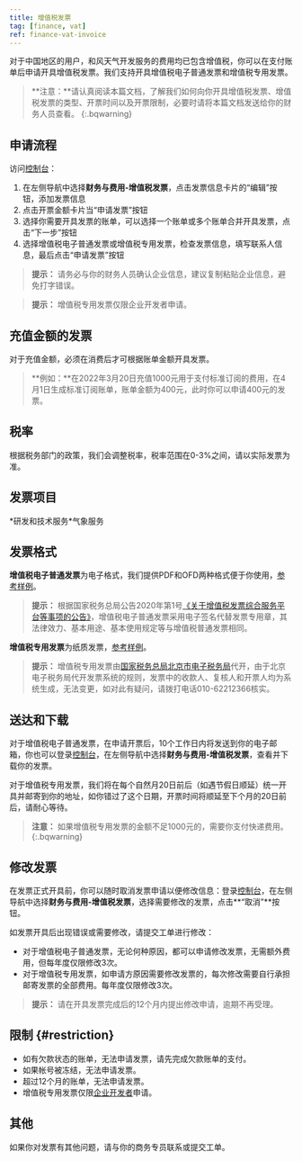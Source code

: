 ```yaml
---
title: 增值税发票
tag: [finance, vat]
ref: finance-vat-invoice
---
```


对于中国地区的用户，和风天气开发服务的费用均已包含增值税，你可以在支付账单后申请开具增值税发票。我们支持开具增值税电子普通发票和增值税专用发票。

> **注意：**请认真阅读本篇文档，了解我们如何向你开具增值税发票、增值税发票的类型、开票时间以及开票限制，必要时请将本篇文档发送给你的财务人员查看。
{:.bqwarning}

## 申请流程

访问[控制台](https://conslole.qweather.com)：

1. 在左侧导航中选择**财务与费用-增值税发票**，点击发票信息卡片的“编辑”按钮，添加发票信息
2. 点击开票金额卡片当“申请发票”按钮
3. 选择你需要开具发票的账单，可以选择一个账单或多个账单合并开具发票，点击“下一步”按钮
4. 选择增值税电子普通发票或增值税专用发票，检查发票信息，填写联系人信息，最后点击“申请发票”按钮

> **提示：** 请务必与你的财务人员确认企业信息，建议复制粘贴企业信息，避免打字错误。

> **提示：** 增值税专用发票仅限企业开发者申请。

## 充值金额的发票

对于充值金额，必须在消费后才可根据账单金额开具发票。

> **例如：**在2022年3月20日充值1000元用于支付标准订阅的费用，在4月1日生成标准订阅账单，账单金额为400元，此时你可以申请400元的发票。

## 税率

根据税务部门的政策，我们会调整税率，税率范围在0-3%之间，请以实际发票为准。

## 发票项目

\*研发和技术服务*气象服务

## 发票格式

**增值税电子普通发票**为电子格式，我们提供PDF和OFD两种格式便于你使用，[参考样例](/assets/images/content/e-vat-sample.jpg)。

> **提示：** 根据国家税务总局公告2020年第1号[《关于增值税发票综合服务平台等事项的公告》](http://www.chinatax.gov.cn/chinatax/n810341/n810765/c101653/202001/c5149326/content.html)，增值税电子普通发票采用电子签名代替发票专用章，其法律效力、基本用途、基本使用规定等与增值税普通发票相同。

**增值税专用发票**为纸质发票，[参考样例](/assets/images/content/vat-sample.jpg)。

> **提示：** 增值税专用发票由[国家税务总局北京市电子税务局](https://etax.beijing.chinatax.gov.cn/xxmh/html/index.html)代开，由于北京电子税务局代开发票系统的规则，发票中的收款人、复核人和开票人均为系统生成，无法变更，如对此有疑问，请拨打电话010-62212366核实。

## 送达和下载

对于增值税电子普通发票，在申请开票后，10个工作日内将发送到你的电子邮箱，你也可以登录[控制台](https://conslole.qweather.com)，在左侧导航中选择**财务与费用-增值税发票**，查看并下载你的发票。

对于增值税专用发票，我们将在每个自然月20日前后（如遇节假日顺延）统一开具并邮寄到你的地址，如你错过了这个日期，开票时间将顺延至下个月的20日前后，请耐心等待。

> **注意：** 如果增值税专用发票的金额不足1000元的，需要你支付快递费用。
{:.bqwarning}

## 修改发票

在发票正式开具前，你可以随时取消发票申请以便修改信息：登录[控制台](https://conslole.qweather.com)，在左侧导航中选择**财务与费用-增值税发票**，选择需要修改的发票，点击**“取消”**按钮。

如发票开具后出现错误或需要修改，请提交工单进行修改：

* 对于增值税电子普通发票，无论何种原因，都可以申请修改发票，无需额外费用，但每年度仅限修改3次。
* 对于增值税专用发票，如申请方原因需要修改发票的，每次修改需要自行承担邮寄发票的全部费用。每年度仅限修改3次。

> **提示：** 请在开具发票完成后的12个月内提出修改申请，逾期不再受理。

## 限制 {#restriction}

* 如有欠款状态的账单，无法申请发票，请先完成欠款账单的支付。
* 如果帐号被冻结，无法申请发票。
* 超过12个月的账单，无法申请发票。
* 增值税专用发票仅限[企业开发者](/docs/account/developers/)申请。

## 其他

如果你对发票有其他问题，请与你的商务专员联系或提交工单。

